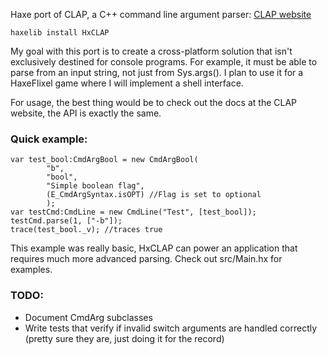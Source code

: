 Haxe port of CLAP, a C++ command line argument parser:
[CLAP website](http://www.cs.bgu.ac.il/~cgproj/CLAP/)

`haxelib install HxCLAP`

My goal with this port is to create a cross-platform solution that isn't exclusively destined for console programs. For example, it must be able to parse from an input string, not just from Sys.args(). I plan to use it for a HaxeFlixel game where I will implement a shell interface.

For usage, the best thing would be to check out the docs at the CLAP website, the API is exactly the same.

### Quick example:
    var test_bool:CmdArgBool = new CmdArgBool(
			"b",
			"bool",
			"Simple boolean flag",
			(E_CmdArgSyntax.isOPT) //Flag is set to optional
			);
    var testCmd:CmdLine = new CmdLine("Test", [test_bool]);
    testCmd.parse(1, ["-b"]);
    trace(test_bool._v); //traces true

This example was really basic, HxCLAP can power an application that requires much more advanced parsing.
Check out src/Main.hx for examples.

### TODO:
* Document CmdArg subclasses
* Write tests that verify if invalid switch arguments are handled correctly (pretty sure they are, just doing it for the record)
